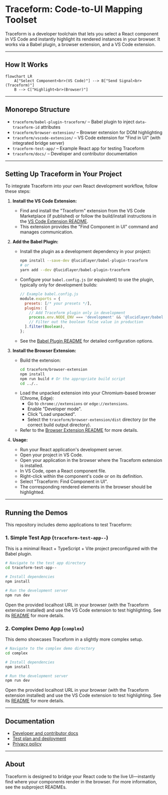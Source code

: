 # Traceform: Code-to-UI Mapping Toolset

Traceform is a developer toolchain that lets you select a React component in VS Code and instantly highlight its rendered instances in your browser. It works via a Babel plugin, a browser extension, and a VS Code extension.

---

## How It Works

```mermaid
flowchart LR
    A["Select Component<br>(VS Code)"] --> B["Send Signal<br>(Traceform)"]
    B --> C["Highlight<br>(Browser)"]
```

---

## Monorepo Structure

- `traceform/babel-plugin-traceform/` – Babel plugin to inject `data-traceform-id` attributes
- `traceform/browser-extension/` – Browser extension for DOM highlighting
- `traceform/vscode-extension/` – VS Code extension for "Find in UI" (with integrated bridge server)
- `traceform-test-app/` – Example React app for testing Traceform
- `traceform/docs/` – Developer and contributor documentation

---

## Setting Up Traceform in Your Project

To integrate Traceform into your own React development workflow, follow these steps:

1.  **Install the VS Code Extension:**
    *   Find and install the "Traceform" extension from the VS Code Marketplace (if published) or follow the build/install instructions in the [VS Code Extension README](./traceform/vscode-extension/README.md).
    *   This extension provides the "Find Component in UI" command and manages communication.

2.  **Add the Babel Plugin:**
    *   Install the plugin as a development dependency in your project:
        ```bash
        npm install --save-dev @lucidlayer/babel-plugin-traceform
        # or
        yarn add --dev @lucidlayer/babel-plugin-traceform
        ```
    *   Configure your `babel.config.js` (or equivalent) to use the plugin, typically only for development builds:
        ```javascript
        // Example babel.config.js
        module.exports = {
          presets: [/* your presets */],
          plugins: [
            // Add Traceform plugin only in development
            process.env.NODE_ENV === 'development' && '@lucidlayer/babel-plugin-traceform',
            // Filter out the boolean false value in production
          ].filter(Boolean),
        };
        ```
    *   See the [Babel Plugin README](./traceform/babel-plugin-traceform/README.md) for detailed configuration options.

3.  **Install the Browser Extension:**
    *   Build the extension:
        ```bash
        cd traceform/browser-extension
        npm install
        npm run build # Or the appropriate build script
        cd ../.. 
        ```
    *   Load the unpacked extension into your Chromium-based browser (Chrome, Edge):
        *   Go to `chrome://extensions` or `edge://extensions`.
        *   Enable "Developer mode".
        *   Click "Load unpacked".
        *   Select the `traceform/browser-extension/dist` directory (or the correct build output directory).
    *   Refer to the [Browser Extension README](./traceform/browser-extension/README.md) for more details.

4.  **Usage:**
    *   Run your React application's development server.
    *   Open your project in VS Code.
    *   Open your application in the browser where the Traceform extension is installed.
    *   In VS Code, open a React component file.
    *   Right-click within the component's code or on its definition.
    *   Select "Traceform: Find Component in UI".
    *   The corresponding rendered elements in the browser should be highlighted.

---

## Running the Demos

This repository includes demo applications to test Traceform:

### 1. Simple Test App (`traceform-test-app--`)

This is a minimal React + TypeScript + Vite project preconfigured with the Babel plugin.

```bash
# Navigate to the test app directory
cd traceform-test-app--

# Install dependencies
npm install

# Run the development server
npm run dev 
```
Open the provided localhost URL in your browser (with the Traceform extension installed) and use the VS Code extension to test highlighting. See its [README](./traceform-test-app--/README.md) for more details.

### 2. Complex Demo App (`complex`)

This demo showcases Traceform in a slightly more complex setup.

```bash
# Navigate to the complex demo directory
cd complex

# Install dependencies
npm install

# Run the development server
npm run dev 
```
Open the provided localhost URL in your browser (with the Traceform extension installed) and use the VS Code extension to test highlighting. See its [README](./complex/README.md) for more details.

---

## Documentation

- [Developer and contributor docs](./traceform/docs/README.md)
- [Test plan and deployment](./traceform/docs/test_plan_and_deployment.md)
- [Privacy policy](./traceform/docs/PRIVACY_POLICY.md)

---

## About

Traceform is designed to bridge your React code to the live UI—instantly find where your components render in the browser. For more information, see the subproject READMEs.
